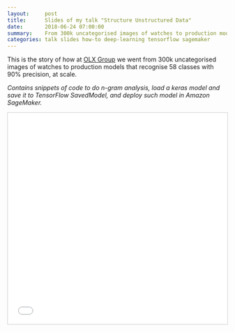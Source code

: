 ```yaml
---
layout:     post
title:      Slides of my talk "Structure Unstructured Data"
date:       2018-06-24 07:00:00
summary:    From 300k uncategorised images of watches to production models that recognise 58 classes with 90% precision, at scale.
categories: talk slides how-to deep-learning tensorflow sagemaker
---
```


This is the story of how at [OLX Group](https://www.olx.com/) we went from 300k uncategorised images of watches to production models that recognise 58 classes with 90% precision, at scale.

*Contains snippets of code to do n-gram analysis, load a keras model and save it to TensorFlow SavedModel, and deploy such model in Amazon SageMaker.*

<iframe src="//www.slideshare.net/slideshow/embed_code/key/3xlEuMtFiGHnoe" width="595" height="485" frameborder="0" marginwidth="0" marginheight="0" scrolling="no" style="border:1px solid #CCC; border-width:1px; margin-bottom:5px; max-width: 100%;" allowfullscreen> </iframe>
